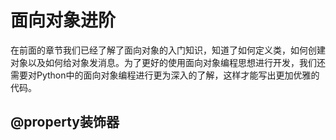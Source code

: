 # 面向对象进阶

在前面的章节我们已经了解了面向对象的入门知识，知道了如何定义类，如何创建对象以及如何给对象发消息。为了更好的使用面向对象编程思想进行开发，我们还需要对Python中的面向对象编程进行更为深入的了解，这样才能写出更加优雅的代码。

## @property装饰器
